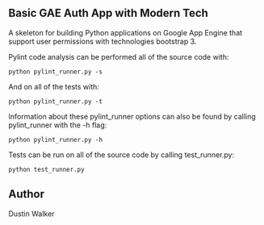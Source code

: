 ## Basic GAE Auth App with Modern Tech

A skeleton for building Python applications on Google App Engine that support user permissions with technologies bootstrap 3.

Pylint code analysis can be performed all of the source code with:

```    
python pylint_runner.py -s
```

And on all of the tests with:
```
python pylint_runner.py -t
```
Information about these pylint_runner options can also be found by calling pylint_runner with the -h flag:
```
python pylint_runner.py -h
```
Tests can be run on all of the source code by calling test_runner.py:
```
python test_runner.py
```
## Author
Dustin Walker
